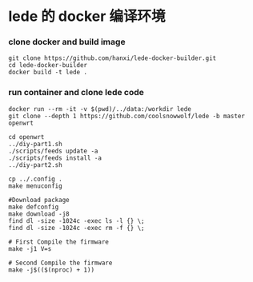 # lede 的 docker 编译环境

### clone docker and build image

```
git clone https://github.com/hanxi/lede-docker-builder.git
cd lede-docker-builder
docker build -t lede .
```

### run container and clone lede code

```
docker run --rm -it -v $(pwd)/../data:/workdir lede
git clone --depth 1 https://github.com/coolsnowwolf/lede -b master openwrt

cd openwrt
../diy-part1.sh
./scripts/feeds update -a 
./scripts/feeds install -a
../diy-part2.sh

cp ../.config .
make menuconfig 

#Download package
make defconfig
make download -j8
find dl -size -1024c -exec ls -l {} \;
find dl -size -1024c -exec rm -f {} \;

# First Compile the firmware
make -j1 V=s

# Second Compile the firmware
make -j$(($(nproc) + 1))
```

